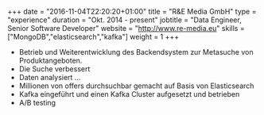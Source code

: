 +++
date = "2016-11-04T22:20:20+01:00"
title = "R&E Media GmbH"
type = "experience"
duration = "Okt. 2014 - present"
jobtitle = "Data Engineer, Senior Software Developer"
website = "http://www.re-media.eu"
skills = ["MongoDB","elasticsearch","kafka"]
weight = 1
+++
* Betrieb und Weiterentwicklung des Backendsystem zur Metasuche von Produktangeboten.
* Die Suche verbessert
* Daten analysiert ...
* Millionen von offers durchsuchbar gemacht auf Basis von Elasticsearch
* Kafka eingeführt und einen Kafka Cluster aufgesetzt und betrieben
* A/B testing
